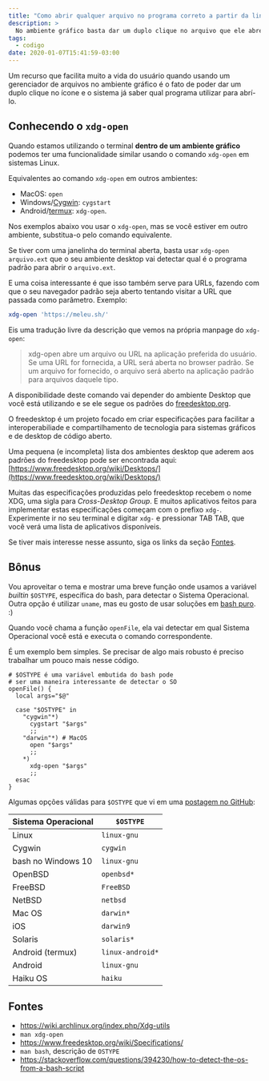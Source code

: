 ```yaml
---
title: "Como abrir qualquer arquivo no programa correto a partir da linha de comando"
description: >
  No ambiente gráfico basta dar um duplo clique no arquivo que ele abre no programa correto. Veja como obter o mesmo resultado na linha de comando.
tags:
  - codigo
date: 2020-01-07T15:41:59-03:00
---
```


Um recurso que facilita muito a vida do usuário quando usando um gerenciador de arquivos no ambiente gráfico é o fato de poder dar um duplo clique no ícone e o sistema já saber qual programa utilizar para abrí-lo.

## Conhecendo o `xdg-open`

Quando estamos utilizando o terminal **dentro de um ambiente gráfico** podemos ter uma funcionalidade similar usando o comando `xdg-open` em sistemas Linux.

Equivalentes ao comando `xdg-open` em outros ambientes:

- MacOS: `open`
- Windows/[Cygwin](https://cygwin.com/): `cygstart`
- Android/[termux](https://termux.com/): `xdg-open`.

Nos exemplos abaixo vou usar o `xdg-open`, mas se você estiver em outro ambiente, substitua-o pelo comando equivalente.

Se tiver com uma janelinha do terminal aberta, basta usar `xdg-open arquivo.ext` que o seu ambiente desktop vai detectar qual é o programa padrão para abrir o `arquivo.ext`.

E uma coisa interessante é que isso também serve para URLs, fazendo com que o seu navegador padrão seja aberto tentando visitar a URL que passada como parâmetro. Exemplo:

```sh
xdg-open 'https://meleu.sh/'
```

Eis uma tradução livre da descrição que vemos na própria manpage do `xdg-open`:

> xdg-open abre um arquivo ou URL na aplicação preferida do usuário. Se uma URL for fornecida, a URL será aberta no browser padrão. Se um arquivo for fornecido, o arquivo será aberto na aplicação padrão para arquivos daquele tipo.

A disponibilidade deste comando vai depender do ambiente Desktop que você está utilizando e se ele segue os padrões do [freedesktop.org](https://www.freedesktop.org/).

O freedesktop é um projeto focado em criar especificações para facilitar a interoperabiliade e compartilhamento de tecnologia para sistemas gráficos e de desktop de código aberto.

Uma pequena (e incompleta) lista dos ambientes desktop que aderem aos padrões do freedesktop pode ser encontrada aqui: [https://www.freedesktop.org/wiki/Desktops/](https://www.freedesktop.org/wiki/Desktops/)

Muitas das especificações produzidas pelo freedesktop recebem o nome XDG, uma sigla para _Cross-Desktop Group_. E muitos aplicativos feitos para implementar estas especificações começam com o prefixo `xdg-`. Experimente ir no seu terminal e digitar `xdg-` e pressionar TAB TAB, que você verá uma lista de aplicativos disponíveis.

Se tiver mais interesse nesse assunto, siga os links da seção [Fontes](#fontes).

## Bônus

Vou aproveitar o tema e mostrar uma breve função onde usamos a variável _builtin_ `$OSTYPE`, específica do bash, para detectar o Sistema Operacional. Outra opção é utilizar `uname`, mas eu gosto de usar soluções em [bash puro](http://meleu.sh/tag/bash-puro). :)

Quando você chama a função `openFile`, ela vai detectar em qual Sistema Operacional você está e executa o comando correspondente.

É um exemplo bem simples. Se precisar de algo mais robusto é preciso trabalhar um pouco mais nesse código.

```
# $OSTYPE é uma variável embutida do bash pode
# ser uma maneira interessante de detectar o SO
openFile() {
  local args="$@"

  case "$OSTYPE" in
    "cygwin"*)
      cygstart "$args"
      ;;
    "darwin"*) # MacOS
      open "$args"
      ;;
    *)
      xdg-open "$args"
      ;;
  esac
}
```

Algumas opções válidas para `$OSTYPE` que vi em uma [postagem no GitHub](https://github.com/dylanaraps/neofetch/issues/433#issue-188679046):

| Sistema Operacional | `$OSTYPE` |
|----|-----------|
| Linux | `linux-gnu`
| Cygwin | `cygwin`
| bash no Windows 10 | `linux-gnu`
| OpenBSD | `openbsd*`
| FreeBSD | `FreeBSD`
| NetBSD | `netbsd`
| Mac OS | `darwin*`
| iOS | `darwin9`
| Solaris  | `solaris*`
| Android (termux) | `linux-android*`
| Android | `linux-gnu`
| Haiku OS | `haiku`


## Fontes

- https://wiki.archlinux.org/index.php/Xdg-utils
- `man xdg-open`
- https://www.freedesktop.org/wiki/Specifications/
- `man bash`, descrição de `OSTYPE`
- https://stackoverflow.com/questions/394230/how-to-detect-the-os-from-a-bash-script
